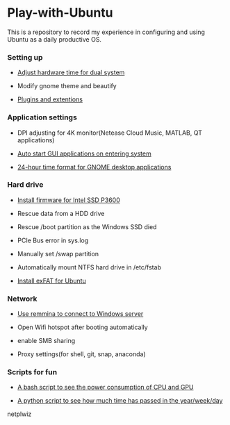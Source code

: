 # Play-with-Ubuntu

This is a repository to record my experience in configuring and using Ubuntu as a daily productive OS.

### Setting up

- [Adjust hardware time for dual system](https://github.com/bill-ginger/Play-with-Ubuntu/blob/master/Setting-up/Hardware-time.md)

- Modify gnome theme and beautify

- [Plugins and extentions](https://github.com/bill-ginger/Play-with-Ubuntu/blob/master/Setting-up/GNOME/GNOME-shell-extensions.md)

### Application settings

- DPI adjusting for 4K monitor(Netease Cloud Music, MATLAB, QT applications)

- [Auto start GUI applications on entering system](https://github.com/bill-ginger/Play-with-Ubuntu/blob/master/Appilications/Auto-start-GUI-applications-on-entering-system.md)

- [24-hour time format for GNOME desktop applications](https://github.com/bill-ginger/Play-with-Ubuntu/blob/master/Appilications/thunderbird-date-format.md)

### Hard drive

- [Install firmware for Intel SSD P3600](https://github.com/bill-ginger/Play-with-Ubuntu/blob/master/Hard-Drive/Intel-SSD-firmware/Install-driver-for-P3600.md)

- Rescue data from a HDD drive

- Rescue /boot partition as the Windows SSD died

- PCIe Bus error in sys.log

- Manually set /swap partition

- Automatically mount NTFS hard drive in /etc/fstab

- [Install exFAT for Ubuntu](https://github.com/bill-ginger/Play-with-Ubuntu/blob/master/Hard-Drive/exfat.md)

### Network

- [Use remmina to connect to Windows server](https://github.com/bill-ginger/Play-with-Ubuntu/blob/master/Network/remmina/Remmina-connecting-Winserver-issue.md)

- Open Wifi hotspot after booting automatically

- enable SMB sharing

- Proxy settings(for shell, git, snap, anaconda)

### Scripts for fun

- [A bash script to see the power consumption of CPU and GPU](https://github.com/bill-ginger/Play-with-Ubuntu/blob/master/read-core-power/read-core-power.md)

- [A python script to see how much time has passed in the year/week/day](https://github.com/bill-ginger/Play-with-Ubuntu/blob/master/howlong.py)


netplwiz
